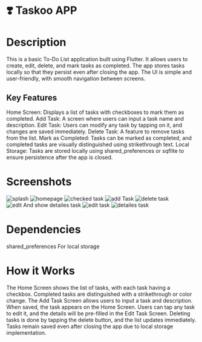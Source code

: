 # ❣️ Taskoo APP

# Description
This is a basic To-Do List application built using Flutter. It allows users to create, edit, delete, and mark tasks as completed. The app stores tasks locally so that they persist even after closing the app. The UI is simple and user-friendly, with smooth navigation between screens.

## Key Features
Home Screen: Displays a list of tasks with checkboxes to mark them as completed.
Add Task: A screen where users can input a task name and description.
Edit Task: Users can modify any task by tapping on it, and changes are saved immediately.
Delete Task: A feature to remove tasks from the list.
Mark as Completed: Tasks can be marked as completed, and completed tasks are visually distinguished using strikethrough text.
Local Storage: Tasks are stored locally using shared_preferences or sqflite to ensure persistence after the app is closed.
# Screenshots
![splash](https://github.com/user-attachments/assets/6e5c619f-63b5-49ac-a703-fbdb0b0472f5)
![homepage](https://github.com/user-attachments/assets/64f853ae-e43c-4700-9045-bc8599fc38b8)
![checked task](https://github.com/user-attachments/assets/490c63ec-7a4f-41ce-b18a-8483d83ade25)
![add Task](https://github.com/user-attachments/assets/efb2f7f6-6b1f-4caa-855c-36f99c3218cd)
![delete task](https://github.com/user-attachments/assets/674e6226-e440-4568-8f05-0e7fce45eedd)
![edit And show detailes task](https://github.com/user-attachments/assets/62e7dc50-8964-4f89-bcf0-3ffc760fe1a7)
![edit task](https://github.com/user-attachments/assets/5caf4561-5ec0-4ecf-a2eb-8bc97874ff6d)
![detailes task](https://github.com/user-attachments/assets/180d581c-e900-419b-895d-41eab5c0213c)



# Dependencies
shared_preferences For local storage

# How it Works
The Home Screen shows the list of tasks, with each task having a checkbox. Completed tasks are distinguished with a strikethrough or color change.
The Add Task Screen allows users to input a task and description. When saved, the task appears on the Home Screen.
Users can tap any task to edit it, and the details will be pre-filled in the Edit Task Screen.
Deleting tasks is done by tapping the delete button, and the list updates immediately.
Tasks remain saved even after closing the app due to local storage implementation.

